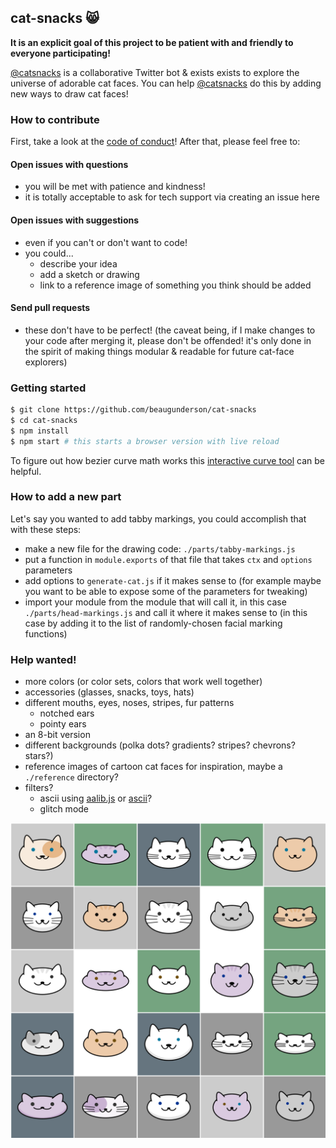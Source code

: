 ## cat-snacks 😸

**It is an explicit goal of this project to be patient with and friendly to
everyone participating!**

[@catsnacks](https://twitter.com/catsnacks) is a collaborative Twitter bot &
exists exists to explore the universe of adorable cat faces. You can help
[@catsnacks](https://twitter.com/catsnacks) do this by adding new ways to draw
cat faces!

### How to contribute

First, take a look at the [code of conduct](CODE_OF_CONDUCT.md)! After that,
please feel free to:

#### Open issues with questions

- you will be met with patience and kindness!
- it is totally acceptable to ask for tech support via creating an issue here

#### Open issues with suggestions

- even if you can't or don't want to code!
- you could...
  - describe your idea
  - add a sketch or drawing
  - link to a reference image of something you think should be added

#### Send pull requests

- these don't have to be perfect! (the caveat being, if I make changes to your
  code after merging it, please don't be offended! it's only done in the spirit
  of making things modular & readable for future cat-face explorers)

### Getting started

```sh
$ git clone https://github.com/beaugunderson/cat-snacks
$ cd cat-snacks
$ npm install
$ npm start # this starts a browser version with live reload
```

To figure out how bezier curve math works this [interactive curve tool][tool]
can be helpful.

[tool]: http://blogs.sitepointstatic.com/examples/tech/canvas-curves/bezier-curve.html

### How to add a new part

Let's say you wanted to add tabby markings, you could accomplish that with
these steps:

- make a new file for the drawing code: `./parts/tabby-markings.js`
- put a function in `module.exports` of that file that takes `ctx` and
  `options` parameters
- add options to `generate-cat.js` if it makes sense to (for example maybe you
  want to be able to expose some of the parameters for tweaking)
- import your module from the module that will call it, in this case
  `./parts/head-markings.js` and call it where it makes sense to (in this case
  by adding it to the list of randomly-chosen facial marking functions)

### Help wanted!

- more colors (or color sets, colors that work well together)
- accessories (glasses, snacks, toys, hats)
- different mouths, eyes, noses, stripes, fur patterns
  - notched ears
  - pointy ears
- an 8-bit version
- different backgrounds (polka dots? gradients? stripes? chevrons? stars?)
- reference images of cartoon cat faces for inspiration, maybe a `./reference`
  directory?
- filters?
  - ascii using [aalib.js](https://github.com/moriyoshi/aalib.js) or
    [ascii](http://npm.im/ascii)?
  - glitch mode

![a 5x5 grid of adorable cat faces](/examples/output-grid.png)
